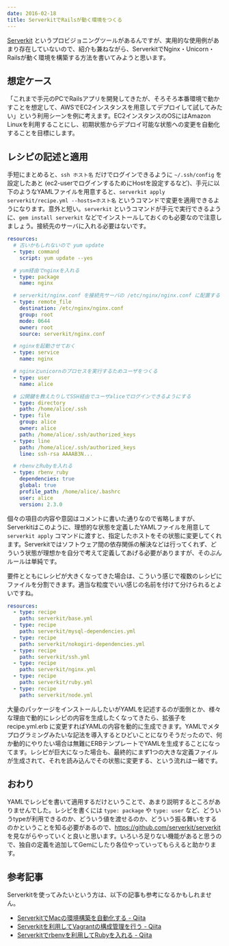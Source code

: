 ```yaml
---
date: 2016-02-18
title: ServerkitでRailsが動く環境をつくる
---
```


[Serverkit](https://github.com/serverkit/serverkit) というプロビジョニングツールがあるんですが、実用的な使用例があまり存在していないので、紹介も兼ねながら、ServerkitでNginx・Unicorn・Railsが動く環境を構築する方法を書いてみようと思います。

## 想定ケース
「これまで手元のPCでRailsアプリを開発してきたが、そろそろ本番環境で動かすことを想定して、AWSでEC2インスタンスを用意してデプロイして試してみたい」という利用シーンを例に考えます。EC2インスタンスのOSにはAmazon Linuxを利用することにし、初期状態からデプロイ可能な状態への変更を自動化することを目標にします。

## レシピの記述と適用
手短にまとめると、`ssh ホスト名` だけでログインできるように `~/.ssh/config` を設定したあと (ec2-userでログインするためにHostを設定するなど)、手元に以下のようなYAMLファイルを用意すると、`serverkit apply serverkit/recipe.yml --hosts=ホスト名` というコマンドで変更を適用できるようになります。意外と短い。`serverkit` というコマンドが手元で実行できるように、`gem install serverkit` などでインストールしておくのも必要なので注意しましょう。接続先のサーバに入れる必要はないです。

```serverkit/recipe.yml
resources:
  # 古いかもしれないので yum update
  - type: command
    script: yum update --yes

  # yum経由でnginxを入れる
  - type: package
    name: nginx

  # serverkit/nginx.conf を接続先サーバの /etc/nginx/nginx.conf に配置する
  - type: remote_file
    destination: /etc/nginx/nginx.conf
    group: root
    mode: 0644
    owner: root
    source: serverkit/nginx.conf

  # nginxを起動させておく
  - type: service
    name: nginx

  # nginxとunicornのプロセスを実行するためユーザをつくる
  - type: user
    name: alice

  # 公開鍵を教えたりしてSSH経由でユーザaliceでログインできるようにする
  - type: directory
    path: /home/alice/.ssh
  - type: file
    group: alice
    owner: alice
    path: /home/alice/.ssh/authorized_keys
  - type: line
    path: /home/alice/.ssh/authorized_keys
    line: ssh-rsa AAAAB3N...

  # rbenvとRubyを入れる
  - type: rbenv_ruby
    dependencies: true
    global: true
    profile_path: /home/alice/.bashrc
    user: alice
    version: 2.3.0
```

個々の項目の内容や意図はコメントに書いた通りなので省略しますが、Serverkitはこのように、理想的な状態を定義したYAMLファイルを用意して `serverkit apply` コマンドに渡すと、指定したホストをその状態に変更してくれます。Serverkitではソフトウェア間の依存関係の解決などは行ってくれず、どういう状態が理想かを自分で考えて定義してあげる必要がありますが、そのぶんルールは単純です。

要件とともにレシピが大きくなってきた場合は、こういう感じで複数のレシピにファイルを分割できます。適当な粒度でいい感じの名前を付けて分けられるとよいですね。

```serverkit/recipe.yml
resources:
  - type: recipe
    path: serverkit/base.yml
  - type: recipe
    path: serverkit/mysql-dependencies.yml
  - type: recipe
    path: serverkit/nokogiri-dependencies.yml
  - type: recipe
    path: serverkit/ssh.yml
  - type: recipe
    path: serverkit/nginx.yml
  - type: recipe
    path: serverkit/ruby.yml
  - type: recipe
    path: serverkit/node.yml
```

大量のパッケージをインストールしたいがYAMLを記述するのが面倒とか、様々な理由で動的にレシピの内容を生成したくなってきたら、拡張子を recipe.yml.erb に変更すればYAMLの内容を動的に生成できます。YAMLでメタプログラミングみたいな記法を導入するとひどいことになりそうだったので、何か動的にやりたい場合は無難にERBテンプレートでYAMLを生成することになってます。レシピが巨大になった場合も、最終的にまず1つの大きな定義ファイルが生成されて、それを読み込んでその状態に変更する、という流れは一緒です。

## おわり
YAMLでレシピを書いて適用するだけということで、あまり説明するところがありませんでした。レシピを書くには `type: package` や `type: user` など、どういうtypeが利用できるのか、どういう値を渡せるのか、どういう振る舞いをするのかということを知る必要があるので、https://github.com/serverkit/serverkit を見ながらやっていくと良いと思います。いろいろ足りない機能があると思うので、独自の定義を追加してGemにしたり各位やっていってもらえると助かります。

## 参考記事
Serverkitを使ってみたいという方は、以下の記事も参考になるかもしれません。

- [ServerkitでMacの環境構築を自動化する - Qiita](http://qiita.com/r7kamura/items/591e96861f025fb22998)
- [Serverkitを利用してVagrantの構成管理を行う - Qiita](http://qiita.com/r7kamura/items/ebfe5809a41fa21b01e0)
- [Serverkitでrbenvを利用してRubyを入れる - Qiita](http://qiita.com/r7kamura/items/b3bc9b97964406550620)
